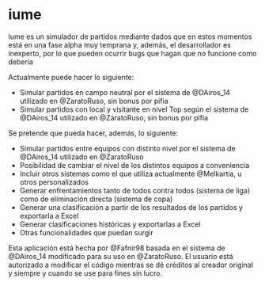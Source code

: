 # iume
 Iume es un simulador de partidos mediante dados que en estos momentos está en una fase alpha muy temprana y, además, el desarrollador es inexperto, por lo que pueden ocurrir bugs que hagan que no funcione como debería
 
 Actualmente puede hacer lo siguiente:
 
 - Simular partidos en campo neutral por el sistema de @DAiros_14 utilizado en @ZaratoRuso, sin bonus por pifia
 - Simular partidos con local y visitante en nivel Top según el sistema de @DAiros_14 utilizado en @ZaratoRuso, sin bonus por pifia
 
 Se pretende que pueda hacer, además, lo siguiente:
 
 - Simular partidos entre equipos con distinto nivel por el sistema de @DAiros_14 utilizado en @ZaratoRuso
 - Posibilidad de cambiar el nivel de los distintos equipos a conveniencia
 - Incluir otros sistemas como el que utiliza actualmente @Melkartia, u otros personalizados
 - Generar enfrentamientos tanto de todos contra todos (sistema de liga) como de eliminación directa (sistema de copa)
 - Generar una clasificación a partir de los resultados de los partidos y exportarla a Excel
 - Generar clasificaciones históricas y exportarlas a Excel
 - Otras funcionalidades que puedan surgir
 
 Esta aplicación está hecha por @Fafnir98 basada en el sistema de @DAiros_14 modificado para su uso en @ZaratoRuso. El usuario está autorizado a modificar el código mientras se dé créditos al creador original y siempre y cuando se use para fines sin lucro.
